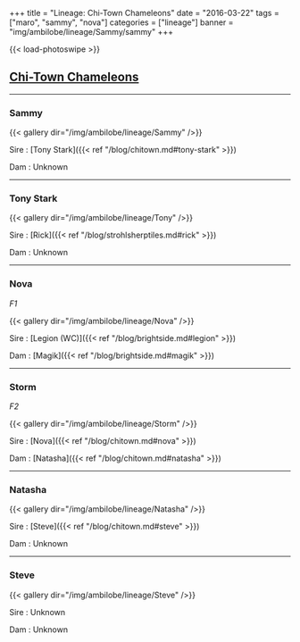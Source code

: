 +++
title = "Lineage: Chi-Town Chameleons"
date = "2016-03-22"
tags = ["maro", "sammy", "nova"]
categories = ["lineage"]
banner = "img/ambilobe/lineage/Sammy/sammy"
+++

{{< load-photoswipe >}}

## [Chi-Town Chameleons](https://chitownchameleons.com/)
---

### Sammy

{{< gallery dir="/img/ambilobe/lineage/Sammy" />}}

Sire
: [Tony Stark]({{< ref "/blog/chitown.md#tony-stark" >}})

Dam
: Unknown

---

### Tony Stark

{{< gallery dir="/img/ambilobe/lineage/Tony" />}}

Sire
: [Rick]({{< ref "/blog/strohlsherptiles.md#rick" >}})

Dam
: Unknown

---

### Nova
*F1*

{{< gallery dir="/img/ambilobe/lineage/Nova" />}}

Sire
: [Legion (WC)]({{< ref "/blog/brightside.md#legion" >}})

Dam
: [Magik]({{< ref "/blog/brightside.md#magik" >}})

---

### Storm
*F2*

{{< gallery dir="/img/ambilobe/lineage/Storm" />}}

Sire
: [Nova]({{< ref "/blog/chitown.md#nova" >}})

Dam
: [Natasha]({{< ref "/blog/chitown.md#natasha" >}})

---

### Natasha

{{< gallery dir="/img/ambilobe/lineage/Natasha" />}}

Sire
: [Steve]({{< ref "/blog/chitown.md#steve" >}})

Dam
: Unknown

---

### Steve

{{< gallery dir="/img/ambilobe/lineage/Steve" />}}

Sire
: Unknown

Dam
: Unknown